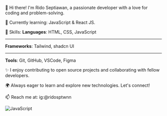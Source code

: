 👋 Hi there! I'm Rido Septiawan, a passionate developer with a love for coding and problem-solving.

🌱 Currently learning: JavaScript & React JS.

💼 Skills:
**Languages**: HTML, CSS, JavaScript

---

**Frameworks**: Tailwind, shadcn UI  

---

**Tools**: Git, GitHub, VSCode, Figma

✨ I enjoy contributing to open source projects and collaborating with fellow developers.

🌍 Always eager to learn and explore new technologies. Let's connect!

📫 Reach me at: ig:@ridosptwnn

![JavaScript](https://img.shields.io/badge/JavaScript-323330?style=for-the-badge&logo=javascript&logoColor=F7DF1E)
